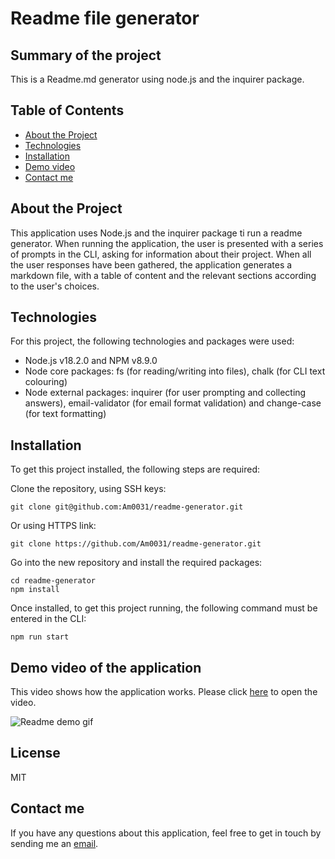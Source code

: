 # Readme file generator

## Summary of the project

This is a Readme.md generator using node.js and the inquirer package.

## Table of Contents

- [About the Project](#about-the-project)
- [Technologies](#technologies)
- [Installation](#installation)
- [Demo video](#demo-video-of-the-application)
- [Contact me](#contact-me)

## About the Project

This application uses Node.js and the inquirer package ti run a readme generator. When running the application, the user is presented with a series of prompts in the CLI, asking for information about their project. When all the user responses have been gathered, the application generates a markdown file, with a table of content and the relevant sections according to the user's choices.

## Technologies

For this project, the following technologies and packages were used:

- Node.js v18.2.0 and NPM v8.9.0
- Node core packages: fs (for reading/writing into files), chalk (for CLI text colouring)
- Node external packages: inquirer (for user prompting and collecting answers), email-validator (for email format validation) and change-case (for text formatting)

## Installation

To get this project installed, the following steps are required:

Clone the repository, using SSH keys:

```
git clone git@github.com:Am0031/readme-generator.git
```

Or using HTTPS link:

```
git clone https://github.com/Am0031/readme-generator.git
```

Go into the new repository and install the required packages:

```
cd readme-generator
npm install
```

Once installed, to get this project running, the following command must be entered in the CLI:

```
npm run start
```

## Demo video of the application

This video shows how the application works.
Please click [here](https://drive.google.com/file/d/19Onj9t4jXswuMQkjJEMq_R2FEVlDz3yd/view) to open the video.

![Readme demo gif](readme-generator-demo.gif)

## License

MIT

## Contact me

If you have any questions about this application, feel free to get in touch by sending me an [email](mailto:amelie.pira@gmail.com).
